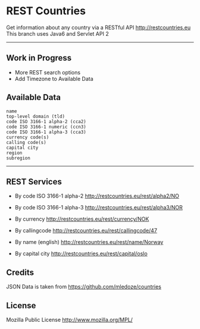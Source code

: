 REST Countries
=====================

Get information about any country via a RESTful API http://restcountries.eu
<br />This branch uses Java6 and Servlet API 2

----------

Work in Progress
---------
- More REST search options
- Add Timezone to Available Data

Available Data
---------

    name
    top-level domain (tld)
    code ISO 3166-1 alpha-2 (cca2)
    code ISO 3166-1 numeric (ccn3)
    code ISO 3166-1 alpha-3 (cca3)
    currency code(s)
    calling code(s)
    capital city
    region
    subregion
----------

REST Services
---------
- By code ISO 3166-1 alpha-2 http://restcountries.eu/rest/alpha2/NO

- By code ISO 3166-1 alpha-3 http://restcountries.eu/rest/alpha3/NOR

- By currency http://restcountries.eu/rest/currency/NOK

- By callingcode http://restcountries.eu/rest/callingcode/47

- By name (english) http://restcountries.eu/rest/name/Norway

- By capital city http://restcountries.eu/rest/capital/oslo

Credits
---------
JSON Data is taken from https://github.com/mledoze/countries

License
---------
Mozilla Public License http://www.mozilla.org/MPL/
